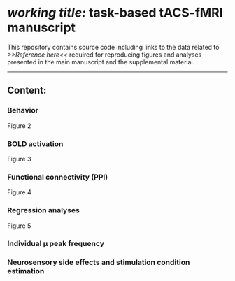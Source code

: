 # _working title:_ task-based tACS-fMRI manuscript
This repository contains source code including links to the data related to
_>>Reference here<<_
required for reproducing figures and analyses presented in the main manuscript and the supplemental material. 

---

## Content:

### Behavior
Figure 2 

### BOLD activation 
Figure 3 

### Functional connectivity (PPI)
Figure 4 

### Regression analyses
Figure 5 

### Individual µ peak frequency


### Neurosensory side effects and stimulation condition estimation

